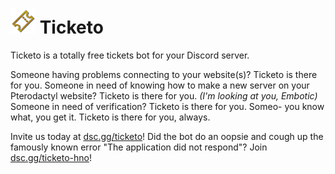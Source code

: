 # <img src="/Ticketo/Design/ProfilePictureTransparent.png" width="40px" height=auto> Ticketo
Ticketo is a totally free tickets bot for your Discord server.

Someone having problems connecting to your website(s)? Ticketo is there for you.
Someone in need of knowing how to make a new server on your Pterodactyl website? Ticketo is there for you. *(I'm looking at you, Embotic)*
Someone in need of verification? Ticketo is there for you.
Someo- you know what, you get it. Ticketo is there for you, always.

Invite us today at [dsc.gg/ticketo](https://dsc.gg/ticketo)!
Did the bot do an oopsie and cough up the famously known error "The application did not respond"? Join [dsc.gg/ticketo-hno](https://dsc.gg/ticketo-hno)!
